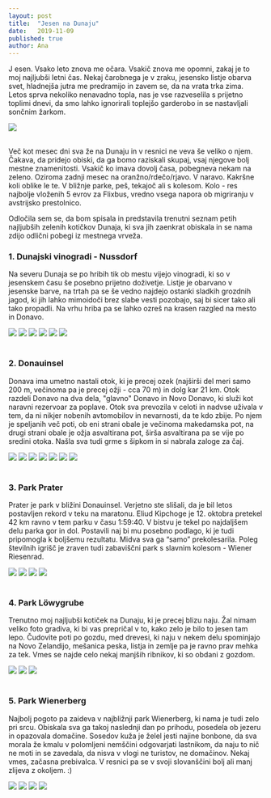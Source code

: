 ```yaml
---
layout: post
title:  "Jesen na Dunaju"
date:   2019-11-09
published: true
author: Ana
---
```


<p class="intro"><span class="dropcap">J</span>
 esen. Vsako leto znova me očara. Vsakič znova me opomni, zakaj je to moj najljubši letni čas. Nekaj čarobnega je v zraku, jesensko listje obarva svet, hladnejša jutra me predramijo in zavem se, da na vrata trka zima. Letos sprva nekoliko nenavadno topla, nas je vse razveselila s prijetno toplimi dnevi, da smo lahko ignorirali toplejšo garderobo in se nastavljali sončnim žarkom.</p> 


<div class="photoset-grid" data-layout="1">
    <img src="/assets/images/34dunaj/013.jpg" data-title="" data-lightbox="gr1">
</div><br/>

Več kot mesec dni sva že na Dunaju in v resnici ne veva še veliko o njem. Čakava, da pridejo obiski, da ga bomo raziskali skupaj, vsaj njegove bolj mestne znamenitosti. Vsakič ko imava dovolj časa, pobegneva nekam na zeleno. Oziroma zadnji mesec na oranžno/rdečo/rjavo. V naravo. Kakršne koli oblike le te. V bližnje parke, peš, tekajoč ali s kolesom. Kolo - res najbolje vloženih 5 evrov za Flixbus, vredno vsega napora ob migriranju v avstrijsko prestolnico. 

Odločila sem se, da bom spisala in predstavila trenutni seznam petih najljubših zelenih kotičkov Dunaja, ki sva jih zaenkrat obiskala in se nama zdijo odlični pobegi iz mestnega vrveža.


### 1. Dunajski vinogradi - Nussdorf

Na severu Dunaja se po hribih tik ob mestu vijejo vinogradi, ki so v jesenskem času še posebno prijetno doživetje. Listje je obarvano v jesenske barve, na trtah pa se še vedno najdejo ostanki sladkih grozdnih jagod, ki jih lahko mimoidoči brez slabe vesti pozobajo, saj bi sicer tako ali tako propadli. Na vrhu hriba pa se lahko ozreš na krasen razgled na mesto in Donavo.


<div class="photoset-grid" data-layout="123">
    <img src="/assets/images/34dunaj/001.jpg" data-title="Na dan vseh svetih sva se med vinogradi spominjala vseh, ki jih danes ni več med nami. Razmišljala sva o lepih spominih na njih in mislila na vse, ki jih izguba še vedno močno boli <3 ..." data-lightbox="gr1">
    <img src="/assets/images/34dunaj/002.jpg" data-title="" data-lightbox="gr1">
    <img src="/assets/images/34dunaj/017.jpg" data-title="Kosilo med trtami." data-lightbox="gr1">
    <img src="/assets/images/34dunaj/018.jpg" data-title="Mali grozdki so ostali pozabljeni na trtah." data-lightbox="gr1">
    <img src="/assets/images/34dunaj/003.jpg" data-title="Pogled na Dunaj in Donavo." data-lightbox="gr1">
    <img src="/assets/images/34dunaj/004.jpg" data-title="" data-lightbox="gr1">
</div><br/>

### 2. Donauinsel 

Donava ima umetno nastali otok, ki je precej ozek (najširši del meri samo 200 m, večinoma pa je precej ožji - cca 70 m) in dolg kar 21 km. Otok razdeli Donavo na dva dela, "glavno" Donavo in Novo Donavo, ki služi kot naravni rezervoar za poplave. Otok sva prevozila v celoti in nadvse uživala v tem, da ni nikjer nobenih avtomobilov in nevarnosti, da te kdo zbije. Po njem je speljanih več poti, ob eni strani obale je večinoma makedamska pot, na drugi strani obale je ožja asvaltirana pot, širša asvaltirana pa se vije po sredini otoka. Našla sva tudi grme s šipkom in si nabrala zaloge za čaj.  


<div class="photoset-grid" data-layout="1231">
    <img src="/assets/images/34dunaj/023.jpg" data-title="" data-lightbox="gr1">
    <img src="/assets/images/34dunaj/021.jpg" data-title="Tudi počitek je potreben." data-lightbox="gr1">
    <img src="/assets/images/34dunaj/020.jpg" data-title="Kako veliiiiiko šipka. Nič dobrega se ne dobi zlahka ali zakaj moraš imeti trnje?" data-lightbox="gr1">
    <img src="/assets/images/34dunaj/022.jpg" data-title="" data-lightbox="gr1">
    <img src="/assets/images/34dunaj/024.jpg" data-title="Ko sva se približevala severu otoka, sva na levi zagledala vinograde med katerimi sva se sprehajala nekaj dni nazaj ..." data-lightbox="gr1">
    <img src="/assets/images/34dunaj/025.jpg" data-title="Danube po angleško, Donau po nemško. :)" data-lightbox="gr1">
    <img src="/assets/images/34dunaj/026.jpg" data-title="Prišla sva do cilja. Pa gremo spet nazaj ..." data-lightbox="gr1">
</div><br/>




### 3. Park Prater 

Prater je park v bližini Donauinsel. Verjetno ste slišali, da je bil letos postavljen rekord v teku na maratonu. Eliud Kipchoge je 12. oktobra pretekel 42 km ravno v tem parku v času 1:59:40. V bistvu je tekel po najdaljšem delu parka gor in dol. Postavili naj bi mu posebno podlago, ki je tudi pripomogla k boljšemu rezultatu. Midva sva ga “samo” prekolesarila. Poleg številnih igrišč je zraven tudi zabaviščni park s slavnim kolesom - Wiener Riesenrad.


<div class="photoset-grid" data-layout="121">
    <img src="/assets/images/34dunaj/016.jpg" data-title="" data-lightbox="gr1">
    <img src="/assets/images/34dunaj/019.jpg" data-title="Po tej dolgi poti parka je tekel Eliud. Gor pa dol." data-lightbox="gr1">
    <img src="/assets/images/34dunaj/006.jpg" data-title="" data-lightbox="gr1">
    <img src="/assets/images/34dunaj/007.jpg" data-title="Reisenrad v ozadju." data-lightbox="gr1">
</div><br/>


### 4. Park Löwygrube 

Trenutno moj najljubši kotiček na Dunaju, ki je precej blizu naju. Žal nimam veliko foto gradiva, ki bi vas prepričal v to, kako zelo je bilo to jesen tam lepo. Čudovite poti po gozdu, med drevesi, ki naju v nekem delu spominjajo na Novo Zelandijo, mešanica peska, listja in zemlje pa je ravno prav mehka za tek. Vmes se najde celo nekaj manjših ribnikov, ki so obdani z gozdom. 

<div class="photoset-grid" data-layout="12">
    <img src="/assets/images/34dunaj/009.jpg" data-title="" data-lightbox="gr1">
    <img src="/assets/images/34dunaj/010.jpg" data-title="" data-lightbox="gr1">
    <img src="/assets/images/34dunaj/008.jpg" data-title="" data-lightbox="gr1">
</div><br/>

### 5. Park Wienerberg 

Najbolj pogoto pa zaideva v najbližnji park Wienerberg, ki nama je tudi zelo pri srcu. Obiskala sva ga takoj naslednji dan po prihodu, posedela ob jezeru in opazovala domačine. Sosedov kuža je želel jesti najine bonbone, da sva morala že kmalu v polomljeni nemščini odgovarjati lastnikom, da naju to nič ne moti in se zavedala, da nisva v vlogi ne turistov, ne domačinov. Nekaj vmes, začasna prebivalca. V resnici pa se v svoji slovanščini bolj ali manj zlijeva z okoljem. :) 


<div class="photoset-grid" data-layout="121">
    <img src="/assets/images/34dunaj/005.jpg" data-title="Prvi obisk parka, prvi vtisi ..." data-lightbox="gr1">
    <img src="/assets/images/34dunaj/012.jpg" data-title="" data-lightbox="gr1">
    <img src="/assets/images/34dunaj/014.jpg" data-title="Še najraje tečeva okoli jezera ob sončnih zahodih. In se ustavljava, ker je treba narediti sliko iz vsakega zornega kota." data-lightbox="gr1">
    <img src="/assets/images/34dunaj/015.jpg" data-title="Sreča je v malih stvareh. Tudi v sončnih zahodih s tvojim najljubšim." data-lightbox="gr1">
</div><br/>



